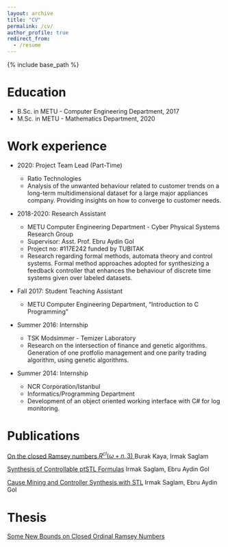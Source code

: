 ```yaml
---
layout: archive
title: "CV"
permalink: /cv/
author_profile: true
redirect_from:
  - /resume
---
```


{% include base_path %}

Education
======
* B.Sc. in METU - Computer Engineering Department, 2017
* M.Sc. in METU - Mathematics Department, 2020

Work experience
======

* 2020: Project Team Lead (Part-Time)
  * Ratio Technologies
  * Analysis of the unwanted behaviour related to customer trends on a long-term multidimensional dataset for a large major appliances company. Providing insights on how to converge to customer needs.

* 2018-2020: Research Assistant
  * METU Computer Engineering Department - Cyber Physical Systems Research Group
  * Supervisor: Asst. Prof. Ebru Aydin Gol
  * Project no: #117E242 funded by TUBITAK
  * Research regarding formal methods, automata theory and control systems. Formal method approaches adopted for synthesizing a feedback controller that enhances the behaviour of discrete time systems given over labeled datasets.

* Fall 2017: Student Teaching Assistant
  * METU Computer Engineering Department, “Introduction to C Programming”

* Summer 2016: Internship
  * TSK Modsimmer - Temizer Laboratory
  * Research on the intersection of finance and genetic algorithms. Generation of one protfolio management and one parity trading algorithm, using genetic algorithms. 

* Summer 2014: Internship
  * NCR Corporation/Istanbul
  * Informatics/Programming Department
  * Development of an object oriented working interface with C# for log monitoring.


Publications
======
[On the closed Ramsey numbers $R^{cl}(\omega+n, 3)$ ](https://link.springer.com/article/10.1007/s11856-021-2239-5)
Burak Kaya, Irmak Saglam

[Synthesis of Controllable ptSTL Formulas](https://ieeexplore.ieee.org/document/9302190)
Irmak Saglam, Ebru Aydin Gol

[Cause Mining and Controller Synthesis with STL](https://www.semanticscholar.org/paper/Cause-Mining-and-Controller-Synthesis-with-STL-Saglam-Gol/5d24446a3e7196ffaf6f694b2bec4f85de30ed2f)
Irmak Saglam, Ebru Aydin Gol

 
Thesis
======

[Some New Bounds on Closed Ordinal Ramsey Numbers](https://open.metu.edu.tr/handle/11511/89646)
